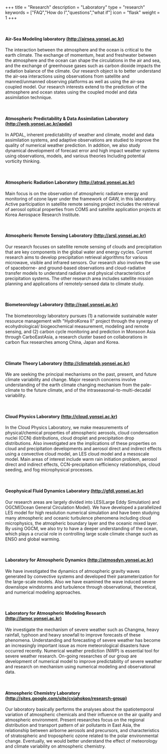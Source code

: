 +++
title = "Research"
description = "Laboratory"
type = "research"
keywords = ["FAQ","How do I","questions","what if"]
icon = "flask"
weight = 1
+++

<!--more-->

<div class='image'>
<img src="../../img/cbackground.jpg" class="img-responsive" alt="">
</div>

<br>

#### Air-Sea Modeling laboratory [(http://airsea.yonsei.ac.kr)](http://airsea.yonsei.ac.kr)
The interaction between the atmosphere and the ocean is critical to the earth climate. The exchange of momentum, heat and freshwater between the atmosphere and the ocean can shape the circulations in the air and sea, and the exchange of greenhouse gases such as carbon dioxide impacts the radiation balance of the climate. Our research object is to better understand the air-sea interactions using observations from satellite and manned/unmanned observing platforms as well as using the air-sea coupled model. Our research interests extend to the prediction of the atmosphere and ocean states using the coupled model and data assimilation technique.

<br>

#### Atmospheric Predictability & Data Assimilation Laboratory [(http://web.yonsei.ac.kr/apdal)](http://web.yonsei.ac.kr/apdal)
In APDAL, inherent predictability of weather and climate, model and data assimilation systems, and adaptive observations are studied to improve the quality of numerical weather prediction. In addition, we also study dynamical development of forecast error and high impact weather systems using observations, models, and various theories Including potential vorticity thinking.

<br>

#### Atmospheric Radiation Laboratory [(http://atrad.yonsei.ac.kr)](http://atrad.yonsei.ac.kr)
Main focus is on the observation of atmospheric radiative energy and monitoring of ozone layer under the framework of GAW, in this laboratory. Active participation in satellite remote sensing project includes the retrieval of aerosol optical properties from COMS and satellite application projects at Korea Aerospace Research Institute.

<br>

#### Atmospheric Remote Sensing Laboratory [(http://arsl.yonsei.ac.kr)](http://arsl.yonsei.ac.kr)
Our research focuses on satellite remote sensing of clouds and precipitation that are key components in the global water and energy cycles. Current research aims to develop precipitation retrieval algorithms for various microwave, visible and infrared sensors. Our research also involves the use of spaceborne- and ground-based observations and cloud-radiative transfer models to understand radiative and physical characteristics of precipitation systems. The other research area includes satellite mission planning and applications of remotely-sensed data to climate study.

<br>

####  Biometeorology Laboratory [(http://eapl.yonsei.ac.kr)](http://eapl.yonsei.ac.kr)
The biometeorology laboratory pursues (1) a nationwide sustainable water resource management with "HydroKorea II" project through the synergy of ecohydrological/ biogeochemical measurement, modeling and remote sensing, and (2) carbon cycle monitoring and prediction in Monsoon Asia through CarboEastAsia, a research cluster based on collaborations in carbon flux researches among China, Japan and Korea.

<br>

#### Climate Theory Laboratory [(http://climatelab.yonsei.ac.kr)](http://climatelab.yonsei.ac.kr)
We are seeking the principal mechanisms on the past, present, and future climate variability and change. Major research concerns involve understanding of the earth climate changing mechanism from the pale-climate to the future climate, and of the intraseasonal-to-multi-decadal variability.

<br>

#### Cloud Physics Laboratory [(http://cloud.yonsei.ac.kr)](http://cloud.yonsei.ac.kr)
In the Cloud Physics Laboratory, we make measurements of physical/chemical properties of atmospheric aerosols, cloud condensation nuclei (CCN) distributions, cloud droplet and precipitation drop distributions. Also investigated are the implications of these properties on cloud and precipitation developments and aerosol direct and indirect effects using a convective cloud model, an LES cloud model and a mesoscale model. Main areas of interest include warm rain initiation problem, aerosol direct and indirect effects, CCN-precipitation efficiency relationships, cloud seeding, and fog microphysical processes.

<br>

#### Geophysical Fluid Dynamics Laboratory [(http://gfdl.yonsei.ac.kr)](http://gfdl.yonsei.ac.kr)
Our research areas are largely divided into LES(Large Eddy Simulation) and OGCM(Ocean General Circulation Model).
We have developed a parallelized LES model for high resolution numerical simulation and have been studying many atmospheric and oceanic turbulence phenomena including cloud microphysics, the atmopheric boundary layer and the oceanic mixed layer. By using OGCM, we also try to have a deeper understanding of the ocean, which plays a crucial role in controlling large scale climate change such as ENSO and global warming.

<br>

#### Laboratory for Atmospheric Dynamics [(http://atmosdyn.yonsei.ac.kr)](http://atmosdyn.yonsei.ac.kr)
We have investigated the dynamics of atmospheric gravity waves generated by convective systems and developed their parameterization for the large-scale models. Also we have examined the wave induced severe downslope windstorms and turbulence through observational, theoretical, and numerical modeling approaches.

<br>

#### Laboratory for Atmospheric Modeling Research [(http://lamor.yonsei.ac.kr)](http://lamor.yonsei.ac.kr)
We investigate the mechanism of severe weather such as Changma, heavy rainfall, typhoon and heavy snowfall to improve forecasts of these phenomena. Understanding and forecasting of severe weather has become an increasingly important issue as more meteorological disasters have occurred recently. Numerical weather prediction (NWP) is essential tool for severe weather research. On-going researches of our group are development of numerical model to improve predictability of severe weather and research on mechanism using numerical modeling and observational data.

<br>

#### Atmospheric Chemistry Laboratory [(http://sites.google.com/site/cvjahokoo/research-group)](http://sites.google.com/site/cvjahokoo/research-group)
Our laboratory basically performs the analyses about the spatiotemporal variation of atmospheric chemicals and their influence on the air quality and atmospheric environment. Present researches focus on the regional distribution and transport pattern of air pollutants in East Asia, the relationship between airborne aerosols and precursors, and characteristics of stratospheric and tropospheric ozone related to the polar environmental change. Eventually, we would better understand the effect of meteorology and climate variability on atmospheric chemistry.

<br>
